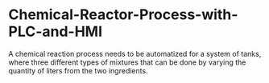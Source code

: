 # Chemical-Reactor-Process-with-PLC-and-HMI
A chemical reaction process needs to be automatized for a system of tanks, where three different types of mixtures that can be done by varying the quantity of liters from the two ingredients.

